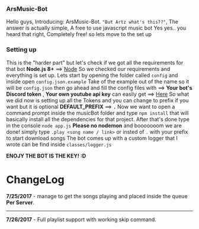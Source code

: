 ### ArsMusic-Bot
Hello guys, Introducing: ArsMusic-Bot.
`"But Artz what's this??"`, The answer is actually simple, A free to use javascript music bot
Yes yes.. you heard that right, Completely free! so lets move to the set up

### Setting up
This is the "harder part" but let's check if we got all the requirements for that bot
**Node.js 8+** ==> [Node](https://nodejs.org/en/)
So we checked our requirements and everything is set up.
Lets start by opening the folder called `config` and inside open `config.json.example`
Take of the example out of the name so it will be `config.json` then go ahead and fill the config files
with ==> **Your bot's Discord token** , **Your own youtube api key** can easily get ==> [Here](https://console.developers.google.com/)
So what we did now is setting up all the Tokens and you can change to prefix if you want but it is optional
**DEFAULT_PREFIX** ==> **`.`** Now we want to open a command prompt inside the musicBot folder and type
`npm install` that will basically install all the dependencies for that project.
After that's done type in the console `node app.js` **Please no nodemon**
and booooooom we are done! simply type `.play <song name / link>` or insted of `.` with your prefix to start download songs
The bot comes up with a custom logger that I wrote can be find inside `classes/logger.js`

__ENOJY THE BOT IS THE KEY! :D__
# ChangeLog
__**7/25/2017**__ - manage to get the songs playing and placed inside the queue **Per Server**.
___
__**7/26/2017**__ - Full playlist support with working skip command.
